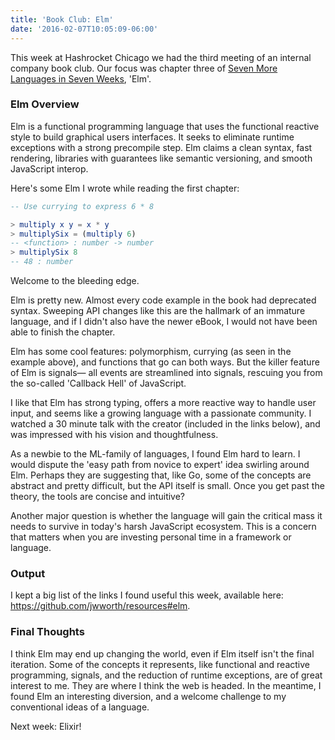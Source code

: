 ```yaml
---
title: 'Book Club: Elm'
date: '2016-02-07T10:05:09-06:00'
---
```


This week at Hashrocket Chicago we had the third meeting of an internal company book club. Our focus was chapter three of [Seven More Languages in Seven Weeks](https://pragprog.com/book/7lang/seven-more-languages-in-seven-weeks), 'Elm'.

### Elm Overview

Elm is a functional programming language that uses the functional reactive style to build graphical users interfaces. It seeks to eliminate runtime exceptions with a strong precompile step. Elm claims a clean syntax, fast rendering, libraries with guarantees like semantic versioning, and smooth JavaScript interop.

Here's some Elm I wrote while reading the first chapter:

```elm
-- Use currying to express 6 * 8

> multiply x y = x * y
> multiplySix = (multiply 6)
-- <function> : number -> number
> multiplySix 8
-- 48 : number
```

Welcome to the bleeding edge.

Elm is pretty new. Almost every code example in the book had deprecated syntax. Sweeping API changes like this are the hallmark of an immature language, and if I didn't also have the newer eBook, I would not have been able to finish the chapter.

Elm has some cool features: polymorphism, currying (as seen in the example above), and functions that go can both ways. But the killer feature of Elm is signals— all events are streamlined into signals, rescuing you from the so-called 'Callback Hell' of JavaScript.

I like that Elm has strong typing, offers a more reactive way to handle user input, and seems like a growing language with a passionate community. I watched a 30 minute talk with the creator (included in the links below), and was impressed with his vision and thoughtfulness.

As a newbie to the ML-family of languages, I found Elm hard to learn. I would dispute the 'easy path from novice to expert' idea swirling around Elm. Perhaps they are suggesting that, like Go, some of the concepts are abstract and pretty difficult, but the API itself is small. Once you get past the theory, the tools are concise and intuitive?

Another major question is whether the language will gain the critical mass it needs to survive in today's harsh JavaScript ecosystem. This is a concern that matters when you are investing personal time in a framework or language.

### Output

I kept a big list of the links I found useful this week, available here: https://github.com/jwworth/resources#elm.

### Final Thoughts

I think Elm may end up changing the world, even if Elm itself isn't the final iteration. Some of the concepts it represents, like functional and reactive programming, signals, and the reduction of runtime exceptions, are of great interest to me. They are where I think the web is headed. In the meantime, I found Elm an interesting diversion, and a welcome challenge to my conventional ideas of a language.

Next week: Elixir!
